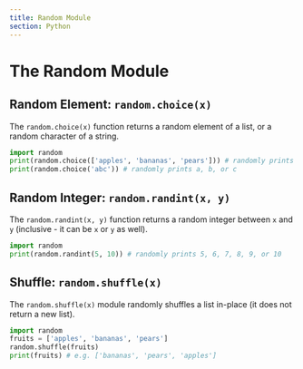 ```yaml
---
title: Random Module
section: Python
---
```


# The Random Module

## Random Element: `random.choice(x)`

The `random.choice(x)` function returns a random element of a list, or a random character of a string.

```python
import random
print(random.choice(['apples', 'bananas', 'pears'])) # randomly prints apples, bananas, or pears
print(random.choice('abc')) # randomly prints a, b, or c
```

## Random Integer: `random.randint(x, y)`

The `random.randint(x, y)` function returns a random integer between `x` and `y` (inclusive - it can be `x` or `y` as well).

```python
import random
print(random.randint(5, 10)) # randomly prints 5, 6, 7, 8, 9, or 10
```

## Shuffle: `random.shuffle(x)`

The `random.shuffle(x)` module randomly shuffles a list in-place (it does not return a new list).

```python
import random
fruits = ['apples', 'bananas', 'pears']
random.shuffle(fruits)
print(fruits) # e.g. ['bananas', 'pears', 'apples']
```